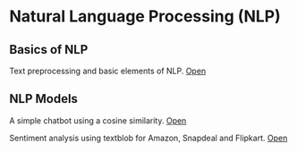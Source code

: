 # Natural Language Processing (NLP)

## Basics of NLP

Text preprocessing and basic elements of NLP. [Open]()

## NLP Models

A simple chatbot using a cosine similarity. [Open]()

Sentiment analysis using textblob for Amazon, Snapdeal and Flipkart. [Open]()

